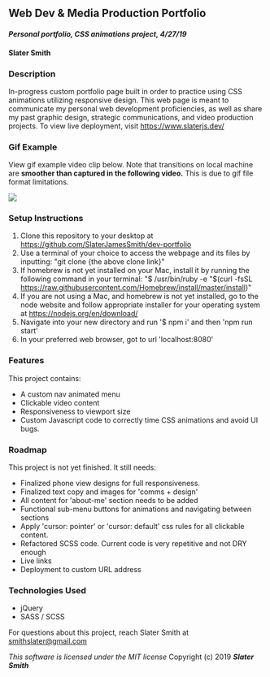 ## Web Dev & Media Production Portfolio
#### _Personal portfolio, CSS animations project, 4/27/19_

#### Slater Smith

### Description

In-progress custom portfolio page built in order to practice using CSS animations utilizing responsive design. This web page is meant to communicate my personal web development proficiencies, as well as share my past graphic design, strategic communications, and video production projects. To view live deployment, visit https://www.slaterjs.dev/

### Gif Example
View gif example video clip below. Note that transitions on local machine are **smoother than captured in the following video.** This is due to gif file format limitations.

![](src/assets/images/dev-portfolio-vid.gif)

### Setup Instructions

1. Clone this repository to your desktop at https://github.com/SlaterJamesSmith/dev-portfolio
2. Use a terminal of your choice to access the webpage and its files by inputting: "git clone {the above clone link}"
3. If homebrew is not yet installed on your Mac, install it by running the following command in your terminal: "$ /usr/bin/ruby -e "$(curl -fsSL https://raw.githubusercontent.com/Homebrew/install/master/install)"
4. If you are not using a Mac, and homebrew is not yet installed, go to the node website and follow appropriate installer for your operating system at https://nodejs.org/en/download/
5. Navigate into your new directory and run '$ npm i' and then 'npm run start'
6. In your preferred web browser, got to url 'localhost:8080'

### Features
This project contains:
- A custom nav animated menu
- Clickable video content
- Responsiveness to viewport size
- Custom Javascript code to correctly time CSS animations and avoid UI bugs.

### Roadmap
This project is not yet finished. It still needs:
- Finalized phone view designs for full responsiveness.
- Finalized text copy and images for 'comms + design'
- All content for 'about-me' section needs to be added
- Functional sub-menu buttons for animations and navigating between sections
- Apply 'cursor: pointer' or 'cursor: default' css rules for all clickable content.
- Refactored SCSS code. Current code is very repetitive and not DRY enough
- Live links
- Deployment to custom URL address

### Technologies Used
- jQuery
- SASS / SCSS

For questions about this project, reach Slater Smith at smithslater@gmail.com

*This software is licensed under the MIT license*
Copyright (c) 2019 **_Slater Smith_**
